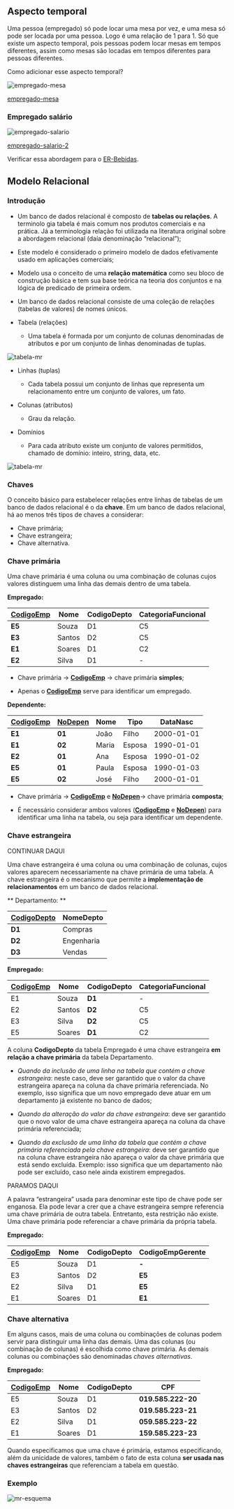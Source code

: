 ## Aspecto temporal

Uma pessoa (empregado) só pode locar uma mesa por vez, e uma mesa só pode ser
locada por uma pessoa. Logo é uma relação de 1 para 1. Só que existe um aspecto
temporal, pois pessoas podem locar mesas em tempos diferentes, assim como
mesas são locadas em tempos diferentes para pessoas diferentes.

Como adicionar esse aspecto temporal?

![empregado-mesa](../images/empregado-mesa.png)

[empregado-mesa](../images/empregado-mesa-n-n.png)

### Empregado salário

![empregado-salario](../images/empregado-salario.png)

[empregado-salario-2](../images/empregado-salario-2.png)

Verificar essa abordagem para o [ER-Bebidas](../images/er-exerc-5-1.svg).

## Modelo Relacional

### Introdução

* Um banco de dados relacional é composto de **tabelas ou relações**. A
  terminolo gia tabela é mais comum nos produtos comerciais e na prática. Já
  a terminologia relação foi utilizada na literatura original sobre a abordagem
  relacional (daía denominação “relacional”);

* Este modelo é considerado o primeiro modelo de dados efetivamente usado em
  aplicações comerciais;

* Modelo usa o conceito de uma **relação matemática** como seu bloco de
  construção básica e tem sua base teórica na teoria dos conjuntos e na
  lógica de predicado de primeira ordem.

* Um banco de dados relacional consiste de uma coleção de relações (tabelas de
  valores) de nomes únicos.

* Tabela (relações)

    * Uma tabela é formada por um conjunto de colunas denominadas de
      atributos e por um conjunto de linhas denominadas de tuplas.

![tabela-mr](../images/tab-exemplo.png)


* Linhas (tuplas)

    * Cada tabela possui um conjunto de linhas que representa um
      relacionamento entre um conjunto de valores, um fato.

* Colunas (atributos)

    * Grau da relação.

* Domínios

    * Para cada atributo existe um conjunto de valores permitidos, chamado de
      domínio: inteiro, string, data, etc.


![tabela-mr](../images/tabela-mr.png)

### Chaves

O conceito básico para estabelecer relações entre linhas de tabelas de um
banco de dados relacional é o da **chave**. Em um banco de dados relacional, há
ao menos três tipos de chaves a considerar:

* Chave primária;
* Chave estrangeira;
* Chave alternativa.

### Chave primária

Uma chave primária é uma coluna ou uma combinação de colunas cujos valores
distinguem uma linha das demais dentro de uma tabela.

**Empregado:**

|**<u>CodigoEmp</u>**|Nome  |CodigoDepto|CategoriaFuncional|
|--------------------|------|-----------|------------------|
|**E5**              |Souza |D1         |C5                |
|**E3**              |Santos|D2         |C5                |
|**E1**              |Soares|D1         |C2                |
|**E2**              |Silva |D1         |-                 |

* Chave primária → **<u>CodigoEmp</u>** → chave primária **simples**;

* Apenas o **<u>CodigoEmp</u>** serve para identificar um empregado.


**Dependente:**

|**<u>CodigoEmp</u>**|**<u>NoDepen</u>**|Nome |Tipo  |DataNasc  |
|--------------------|------------------|-----|------|----------|
|**E1**              |**01**            |João |Filho |2000-01-01|
|**E1**              |**02**            |Maria|Esposa|1990-01-01|
|**E2**              |**01**            |Ana  |Esposa|1990-01-02|
|**E5**              |**01**            |Paula|Esposa|1990-01-03|
|**E5**              |**02**            |José |Filho |2000-01-01|

* Chave primária → **<u>CodigoEmp</u>**  e **<u>NoDepen</u>**→ chave primária
  **composta**;

* É necessário considerar ambos valores (**<u>CodigoEmp</u>**  e
  **<u>NoDepen</u>**) para identificar uma linha na tabela, ou seja para
  identificar um dependente.

### Chave estrangeira

CONTINUAR DAQUI

Uma chave estrangeira é uma coluna ou uma combinação de colunas, cujos
valores aparecem necessariamente na chave primária de uma tabela. A chave
estrangeira é o mecanismo que permite a **implementação de relacionamentos**
em um banco de dados relacional.

** Departamento: **

| **<u>CodigoDepto</u>** | NomeDepto  |
|------------------------|------------|
| **D1**                 | Compras    |
| **D2**                 | Engenharia |
| **D3**                 | Vendas     |

**Empregado:**

| <u>CodigoEmp</u> | Nome   | **CodigoDepto** | CategoriaFuncional |
|------------------|--------|-----------------|--------------------|
| E1               | Souza  | **D1**          | -                  |
| E2               | Santos | **D2**          | C5                 |
| E3               | Silva  | **D2**          | C5                 |
| E5               | Soares | **D1**          | C2                 |


A coluna **CodigoDepto** da tabela Empregado é uma chave estrangeira **em
relação a chave primária** da tabela Departamento.

* *Quando da inclusão de uma linha na tabela que contém a chave estrangeira*:
  neste caso, deve ser garantido que o valor da chave estrangeira apareça na
  coluna da chave primária referenciada. No exemplo, isso significa que um
  novo empregado deve atuar em um departamento já existente no banco de dados;

* *Quando da alteração do valor da chave estrangeira*: deve ser garantido que
  o novo valor de uma chave estrangeira apareça na coluna da chave primária
  referenciada;

* *Quando da exclusão de uma linha da tabela que contém a chave primária
  referenciada pela chave estrangeira*: deve ser garantido que na coluna chave
  estrangeira não apareça o valor da chave primária que está sendo excluída.
  Exemplo: isso significa que um departamento não pode ser excluído, caso nele
  ainda existirem empregados.

PARAMOS DAQUI

A palavra “estrangeira” usada para denominar este tipo de chave pode ser
enganosa. Ela pode levar a crer que a chave estrangeira sempre referencia uma
chave primária de outra tabela. Entretanto, esta restrição não existe. Uma
chave primária pode referenciar a chave primária da própria tabela.

**Empregado:**

| <u>CodigoEmp</u> | Nome   | CodigoDepto     | **CodigoEmpGerente** |
|------------------|--------|-----------------|----------------------|
| E5               | Souza  | D1              | **-**                |
| E3               | Santos | D2              | **E5**               |
| E2               | Silva  | D1              | **E5**               |
| E1               | Soares | D1              | **E1**               |


### Chave alternativa

Em alguns casos, mais de uma coluna ou combinações de colunas podem servir para
distinguir uma linha das demais. Uma das colunas (ou combinação de colunas) é
escolhida como chave primária. As demais colunas ou combinações são denominadas
*chaves alternativas*.

**Empregado:**

| <u>CodigoEmp</u> | Nome   | CodigoDepto     | **CPF**            |
|------------------|--------|-----------------|--------------------|
| E5               | Souza  | D1              | **019.585.222-20** |
| E3               | Santos | D2              | **019.585.223-21** |
| E2               | Silva  | D1              | **059.585.223-22** |
| E1               | Soares | D1              | **159.585.223-23** |

Quando especificamos que uma chave é primária, estamos especificando, além da
unicidade de valores, também o fato de esta coluna **ser usada nas chaves
estrangeiras** que referenciam a tabela em questão.

### Exemplo

![mr-esquema](../images/mr-esquema.png)
